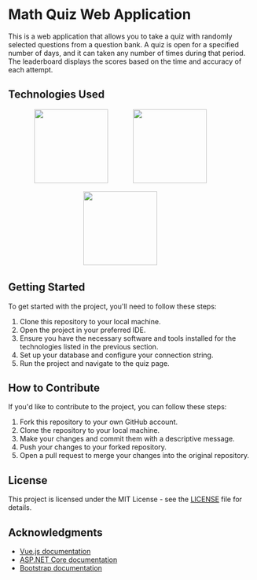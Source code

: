 ﻿# Math Quiz Web Application

This is a web application that allows you to take a quiz with randomly selected questions from a question bank. 
A quiz is open for a specified number of days, and it can taken any number of times during that period. The leaderboard displays the scores based on the time and accuracy of each attempt.

## Technologies Used

<p align="center">
  <img width="auto" height="150" src="https://upload.wikimedia.org/wikipedia/commons/e/ee/.NET_Core_Logo.svg">&nbsp;&nbsp;&nbsp;&nbsp;&nbsp;&nbsp;&nbsp;&nbsp;&nbsp;&nbsp;&nbsp;&nbsp;
  <img width="auto" height="150" src="https://upload.wikimedia.org/wikipedia/commons/9/95/Vue.js_Logo_2.svg">&nbsp;&nbsp;&nbsp;&nbsp;&nbsp;&nbsp;&nbsp;&nbsp;&nbsp;&nbsp;&nbsp;&nbsp;
</p>
<p align="center">
  <img width="auto" height="150" src="https://upload.wikimedia.org/wikipedia/commons/b/b2/Bootstrap_logo.svg">&nbsp;&nbsp;&nbsp;&nbsp;&nbsp;&nbsp;&nbsp;&nbsp;&nbsp;&nbsp;&nbsp;&nbsp;
</p> 

## Getting Started

To get started with the project, you'll need to follow these steps:

1. Clone this repository to your local machine.
2. Open the project in your preferred IDE.
3. Ensure you have the necessary software and tools installed for the technologies listed in the previous section.
4. Set up your database and configure your connection string.
5. Run the project and navigate to the quiz page.

## How to Contribute

If you'd like to contribute to the project, you can follow these steps:

1. Fork this repository to your own GitHub account.
2. Clone the repository to your local machine.
3. Make your changes and commit them with a descriptive message.
4. Push your changes to your forked repository.
5. Open a pull request to merge your changes into the original repository.

## License

This project is licensed under the MIT License - see the [LICENSE](LICENSE) file for details.

## Acknowledgments

* [Vue.js documentation](https://v3.vuejs.org/)
* [ASP.NET Core documentation](https://docs.microsoft.com/en-us/aspnet/core/?view=aspnetcore-5.0)
* [Bootstrap documentation](https://getbootstrap.com/docs/5.3/getting-started/introduction/)
